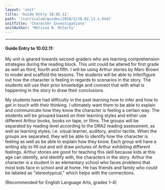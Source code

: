 ```yaml
---
layout: 'unit'
title: 'Guide Entry 10.02.11'
path: '/curriculum/guides/2010/2/10.02.11.x.html'
unitTitle: 'Character Investigations'
unitAuthor: 'Melissa B. McCarty'
---
```


<body>
<hr/>
 <h4>
  Guide Entry to 10.02.11:
 </h4>
 <p>
  My unit is geared towards second-graders who are learning comprehension strategies during the reading block. This unit could be altered for first grade as well as third, fourth and fifth. I will be using Arthur stories by Marc Brown to model and scaffold the lessons. The students will be able to infer/figure out how the character is feeling in regards to scenarios in the story. The students will use their prior knowledge and connect that with what is happening in the story to draw their conclusions.
 </p>
<p>
  My students have had difficulty in the past learning how to infer and how to get in touch with their thinking. I ultimately want them to be able to explain and communicate how they know the character is feeling a certain way. The students will be grouped based on their learning styles and either use different Arthur books, books on tape, or films. The groups will be separated by reading level according to the DRA2 reading assessment, as well as learning styles; i.e. visual learner, auditory, and/or tactile. When the groups are separated, they will be able to identify how the character is feeling as well as be able to explain how they know. Each group will have a writing slip to fill out and will draw pictures of Arthur exhibiting different feelings. Arthur stories are good for teaching this skill because kids at this age can identify, and identify with, the characters in the story. Arthur the character is a student in an elementary school who faces problems that most kids face in school and at home. He has friends and family who could be labeled as "stereotypical," which helps with the connections.
 </p>
<p>
  (Recommended for English Language Arts, grades 1-4)
 </p>

</body>

